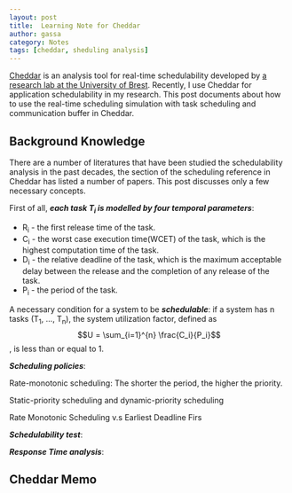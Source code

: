 ```yaml
---
layout: post
title:  Learning Note for Cheddar
author: gassa
category: Notes
tags: [cheddar, sheduling analysis]
---
```


[Cheddar](https://beru.univ-brest.fr/~singhoff/cheddar/) is an analysis tool
for real-time schedulability developed by [a research lab at the University of
Brest](http://www.lab-sticc.fr/en/index/). Recently, I use Cheddar for
application schedulability in my research. This post documents about how to use
the real-time scheduling simulation with task scheduling and communication
buffer in Cheddar.


## Background Knowledge

There are a number of literatures that have been studied the schedulability
analysis in the past decades, the section of the scheduling reference in
Cheddar has listed a number of papers. This post discusses only a few necessary
concepts.

First of all, ***each task T<sub>i</sub> is modelled by four temporal
parameters***:

* R<sub>i</sub> - the first release time of the task.
* C<sub>i</sub> - the worst case execution time(WCET) of the task, which is the
  highest computation time of the task.
* D<sub>i</sub> - the relative deadline of the task, which is the maximum
  acceptable delay between the release and the completion of any release of the
  task.
* P<sub>i</sub> - the period of the task.

A necessary condition for a system to be ***schedulable***: if a system has n
tasks (T<sub>1</sub>, ..., T<sub>n</sub>), the system utilization factor,
defined as $$U = \sum_{i=1}^{n} \frac{C_i}{P_i}$$, is less than or equal to 1.

***Scheduling policies***:

Rate-monotonic scheduling: The shorter the period, the higher the priority.


Static-priority scheduling and dynamic-priority scheduling


Rate Monotonic Scheduling v.s Earliest Deadline Firs



***Schedulability test***:


***Response Time analysis***:




## Cheddar Memo



